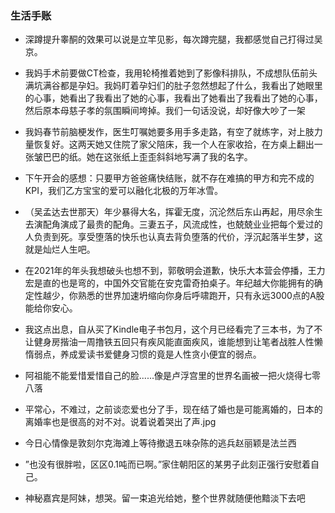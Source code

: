 ### 生活手账

- 深蹲提升睾酮的效果可以说是立竿见影，每次蹲完腿，我都感觉自己打得过吴京。

- 我妈手术前要做CT检查，我用轮椅推着她到了影像科排队，不成想队伍前头满坑满谷都是孕妇。我妈盯着孕妇们的肚子忽然想起了什么，我看出了她眼里的心事，她看出了我看出了她的心事，我看出了她看出了我看出了她的心事，然后原本母慈子孝的氛围瞬间垮掉。我们一句话没说，却好像大吵了一架

- 我妈春节前脑梗发作，医生叮嘱她要多用手多走路，有空了就练字，对上肢力量恢复好。这两天她又住院了家父陪床，我一个人在家收拾，在方桌上翻出一张皱巴巴的纸。她在这张纸上歪歪斜斜地写满了我的名字。

- 下午开会的感想：只要甲方爸爸痛快结账，就不存在难搞的甲方和完不成的KPI，我们乙方宝宝的爱可以融化北极的万年冰雪。

- （吴孟达去世那天）年少暴得大名，挥霍无度，沉沦然后东山再起，用尽余生去演配角演成了最贵的配角。三妻五子，风流成性，也兢兢业业把每个爱过的人负责到死。享受堕落的快乐也认真去背负堕落的代价，浮沉起落半生梦，这就是灿烂人生吧。

- 在2021年的年头我想破头也想不到，郭敬明会道歉，快乐大本营会停播，王力宏是直的也是弯的，中国外交官能在安克雷奇拍桌子。年纪越大你能拥有的确定性越少，你熟悉的世界加速坍缩向你身后呼啸跑开，只有永远3000点的A股能给你安心。

- 我这点出息，自从买了Kindle电子书包月，这个月已经看完了三本书，为了不让健身房揩油一周撸铁五回只有疾风能直面疾风，谁能想到让笔者战胜人性懒惰弱点，养成爱读书爱健身习惯的竟是人性贪小便宜的弱点。

- 阿祖能不能爱惜爱惜自己的脸......像是卢浮宫里的世界名画被一把火烧得七零八落

- 平常心，不难过，之前谈恋爱也分了手，现在结了婚也是可能离婚的，日本的离婚率也是很高的对不对。说着说着哭出了声.jpg

- 今日心情像是敦刻尔克海滩上等待撤退五味杂陈的逃兵赵丽颖是法兰西

- ”也没有很胖啦，区区0.1吨而已啊。”家住朝阳区的某男子此刻正强行安慰着自己。

- 神秘嘉宾是阿妹，想哭。留一束追光给她，整个世界就随便他黯淡下去吧